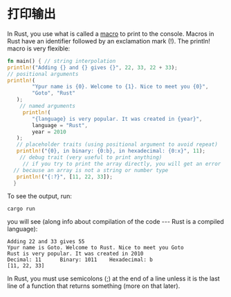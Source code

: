 # 打印输出


In Rust, you use what is called a [macro](https://en.wikipedia.org/wiki/Macro_(computer_science)) to print to the console. Macros in Rust have an identifier followed by an exclamation mark (!). The println! macro is very flexible:
```rust
fn main() { // string interpolation 
println!("Adding {} and {} gives {}", 22, 33, 22 + 33);
// positional arguments 
println!(
        "Ypur name is {0}. Welcome to {1}. Nice to meet you {0}",
        "Goto", "Rust"
   );
    // named arguments
     println!(
        "{language} is very popular. It was created in {year}",
        language = "Rust",
        year = 2010
   );
   // placeholder traits (using positional argument to avoid repeat) 
   println!("{0}, in binary: {0:b}, in hexadecimal: {0:x}", 11);
    // debug trait (very useful to print anything)
     // if you try to print the array directly, you will get an error
  // because an array is not a string or number type
   println!("{:?}", [11, 22, 33]);
  }
```
To see the output, run:
```
cargo run
```
you will see (along info about compilation of the code --- Rust is a compiled language):
```
Adding 22 and 33 gives 55
Ypur name is Goto. Welcome to Rust. Nice to meet you Goto
Rust is very popular. It was created in 2010
Decimal: 11      Binary: 1011    Hexadecimal: b
[11, 22, 33]
```
In Rust, you must use semicolons (;) at the end of a line unless it is the last line of a function that returns something (more on that later).